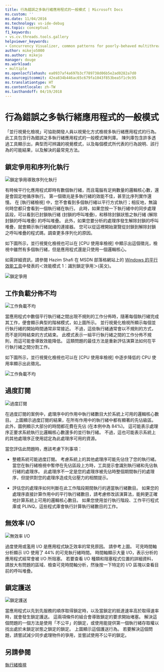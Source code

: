 ```yaml
---
title: 行為錯誤之多執行緒應用程式的一般模式 | Microsoft Docs
ms.custom: ''
ms.date: 11/04/2016
ms.technology: vs-ide-debug
ms.topic: conceptual
f1_keywords:
- vs.cv.threads.tools.gallery
helpviewer_keywords:
- Concurrency Visualizer, common patterns for poorly-behaved multithreaded applications
author: mikejo5000
ms.author: mikejo
manager: douge
ms.workload:
- multiple
ms.openlocfilehash: ea0937af4a697b3cf789738d06b5e2ad0282a7d0
ms.sourcegitcommit: 42ea834b446ac65c679fa1043f853bea5f1c9c95
ms.translationtype: HT
ms.contentlocale: zh-TW
ms.lasthandoff: 04/19/2018
---
```

# <a name="common-patterns-for-poorly-behaved-multithreaded-applications"></a>行為錯誤之多執行緒應用程式的一般模式

「並行視覺化檢視」可協助開發人員以視覺化方式檢視多執行緒應用程式的行為。 此工具包含行為錯誤之多執行緒應用程式的一般模式陳列庫。 陳列庫包含許多透過工具顯示出，典型而可辨識的視覺模式，以及每個模式所代表的行為說明、該行為的可能結果，以及解決的最常見方法。

## <a name="lock-contention-and-serialized-execution"></a>鎖定爭用和序列化執行

![鎖定爭用導致序列化執行](../profiling/media/lockcontention_serialized.png "LockContention_Serialized")

有時候平行化應用程式即時有數個執行緒，而且電腦有足夠數量的邏輯核心數，還是會固定地循序執行。 第一個徵兆是多執行緒的效能不佳，甚至比序列實作還慢。 在 [執行緒檢視] 中，您不會看到多個執行緒以平行方式執行；相反地，無論何時您都只會看到一個執行緒在執行。 此時，如果您按一下執行緒中的同步處理區段，可以看到已封鎖執行緒 (封鎖的呼叫堆疊)，和移除封鎖狀態之執行緒 (解除封鎖的呼叫堆疊) 的呼叫堆疊。 此外，如果您要分析的處理序發生解除封鎖的呼叫堆疊，就會顯示執行緒就緒的連接器。 您可以從這裡開始瀏覽從封鎖到解除封鎖之呼叫堆疊的程式碼，調查更多序列化的原因。

如下圖所示，並行視覺化檢視也可以在 [CPU 使用率檢視] 中顯示出這個徵兆，檢視中雖然有多個執行緒，但是應用程式還是只使用一個邏輯核心。

如需詳細資訊，請參閱 Hazim Shafi 在 MSDN 部落格網站上的 [Windows 的平行效能工具](http://go.microsoft.com/fwlink/?LinkID=160569)中發表的＜效能模式 1：識別鎖定爭用＞(英文)。

![鎖定爭用](../profiling/media/lockcontention_2.png "LockContention_2")

## <a name="uneven-workload-distribution"></a>工作負載分佈不均

![工作負載不均](../profiling/media/unevenworkload_1.png "UnevenWorkLoad_1")

當應用程式中數個平行執行緒之間出現不規則的工作分佈時，隨著每個執行緒完成其工作，便會顯示典型的階梯模式，如上圖所示。 並行視覺化檢視所顯示每個並行執行緒的開始時間通常非常接近。 不過，這些執行緒通常會以不規則的方式，而不是同時結束的方式結束。 此模式表示一組平行執行緒之間的工作分佈不規則，而這可能會導致效能降低。 這類問題的最佳方法是重新評估演算法如何在平行執行緒之間分割工作。

如下圖所示，並行視覺化檢視也可以在 [CPU 使用率檢視] 中逐步降低的 CPU 使用率顯示出此徵兆。

![工作負載不均](../profiling/media/unevenworkload_2.png "UnevenWorkload_2")

## <a name="oversubscription"></a>過度訂閱

![過度訂閱](../profiling/media/oversubscription.png "Oversubscription")

在過度訂閱的案例中，處理序中的作用中執行緒數目大於系統上可用的邏輯核心數目。 上圖顯示過度訂閱的結果，在所有作用中的執行緒中都有顯著的先佔級區。 此外，圖例顯示大部分的時間都花費在先佔 (在本例中為 84%)。 這可能表示處理序正要求系統執行比邏輯核心數還多的並行執行緒。 不過，這也可能表示系統上的其他處理序正使用認定為此處理序可用的資源。

當您評估此問題時，應該考慮下列事項：

- 整體系統可能過度訂閱。 考慮系統上的其他處理序可能先佔住了您的執行緒。 當您在執行緒檢視中暫停在先佔區段上方時，工具提示會識別執行緒和先佔執行緒的處理序。 此處理序不一定是您的處理序被先佔時整個期間執行的處理序，但提供對您的處理序造成先佔壓力的相關提示。

- 評估您的處理序如何判斷在此工作階段期間執行的適當執行緒數目。 如果您的處理序直接計算作用中的平行執行緒數目，請考慮修改該演算法，能夠更正確地計算系統上可用的邏輯核心數目。 如果您使用並行執行階段、工作平行程式庫或 PLINQ，這些程式庫會執行計算執行緒數目的工作。

## <a name="inefficient-io"></a>無效率 I/O

![無效率 I/O](../profiling/media/inefficient_io.png "Inefficient_IO")

過度使用或濫用 I/O 是應用程式缺乏效率的常見原因。 請參考上圖。 可見時間軸分析顯示 I/O 使用了 44% 的可見執行緒時間。 時間軸顯示大量 I/O，表示分析的應用程式經常會被 I/O 所阻塞。 若要查看 I/O 種類和阻塞程式位置的詳細資料，請放大有問題的區域、檢查可見時間軸分析，然後按一下特定的 I/O 區塊以查看目前的呼叫堆疊。

## <a name="lock-convoys"></a>鎖定護送

![鎖定護送](../profiling/media/lock_convoys.png "Lock_Convoys")

當應用程式以先到先服務的順序取得鎖定時，以及當鎖定的抵達速率高於取得速率時，就會發生鎖定護送。 這兩項條件的組合會導致鎖定的要求開始堵塞。 解決這個問題的一個方法是使用「不公平」的鎖定，或使用能提供第一個執行緒存取權以找出處於未鎖定狀態之鎖定的鎖定。 上圖顯示這個護送行為。 若要解決這個問題，請嘗試減少同步處理物件的爭用，並嘗試使用不公平的鎖定。

## <a name="see-also"></a>另請參閱

[執行緒檢視](../profiling/threads-view-parallel-performance.md)